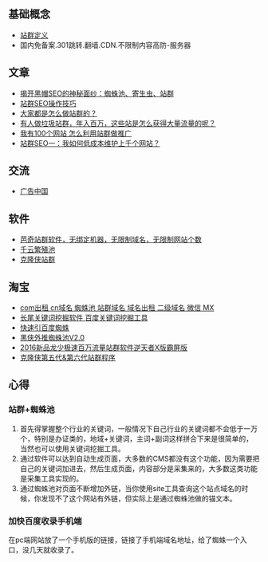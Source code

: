 ## 基础概念
* [站群定义](http://baike.baidu.com/link?url=ommcQyxZOOAulygARd9xzxcXeEzKSCPdwiT9XmbFUN44pQo7rkNZ9hf1KvEfHCm6VYQ53lM26nX-ZPDangzX4K1nCzEa31hKb8RDQhHiUHe)
* 国内免备案.301跳转.翻墙.CDN.不限制内容高防-服务器

## 文章

* [揭开黑帽SEO的神秘面纱：蜘蛛池、寄生虫、站群](http://mt.sohu.com/20161107/n472504662.shtml)
* [站群SEO操作技巧](http://bbs.28tui.com/thread-15622142-1-1.html)
* [大家都是怎么做站群的？](https://www.zhihu.com/question/20998390)
* [有人做垃圾站群，年入百万，这些站是怎么获得大量流量的呢？](https://www.zhihu.com/question/19825065)
* [我有100个网站 怎么利用站群做推广](https://zhidao.baidu.com/question/689620553191347804.html)
* [站群SEO一：我如何低成本维护上千个网站？](http://www.chinaz.com/web/2015/0323/392249.shtml)


## 交流
* [广告中国](http://www.advertcn.com/)

## 软件

* [芭奇站群软件，无绑定机器，无限制域名，无限制网站个数](https://baqisoft.taobao.com/)
* [千云繁殖池](http://www.zhizhu365.com/)
* [克隆侠站群](http://www.kelongxia.com/)

## 淘宝
* [com出租 cn域名 蜘蛛池 站群域名 域名出租 二级域名 微信 MX](https://item.taobao.com/item.htm?spm=a230r.1.14.110.GK0WBQ&id=533018226722&ns=1&abbucket=11#detail)
* [长尾关键词挖掘软件 百度关键词挖掘工具](https://item.taobao.com/item.htm?spm=2013.1.20141002.7.LnmckG&scm=1007.10009.70205.100200300000001&id=530643654503&pvid=a12b6f57-95cd-4a70-aa0f-9fb4d67498de)
* [快速引百度蜘蛛](https://item.taobao.com/item.htm?spm=a230r.1.14.80.GK0WBQ&id=530588219559&ns=1&abbucket=11#detail)
* [黑侠外推蜘蛛池V2.0](https://item.taobao.com/item.htm?spm=2013.1.w4023-15939124170.7.Pr3Wpk&id=545253555205)
* [2016新品龙少极速百万流量站群软件逆天者X版霸屏版](https://item.taobao.com/item.htm?spm=a230r.1.14.37.GK0WBQ&id=540367734625&ns=1&abbucket=11#detail)
* [克隆侠第五代&第六代站群程序](https://item.taobao.com/item.htm?spm=a230r.1.14.73.GK0WBQ&id=543298484140&ns=1&abbucket=11#detail)

## 心得

### 站群+蜘蛛池

1. 首先得掌握整个行业的关键词，一般情况下自己行业的关键词都不会低于一万个，特别是办证类的，地域+关键词，主词+副词这样拼合下来是很简单的，当然也可以使用关键词挖掘工具。
2. 通过软件可以达到自动生成页面，大多数的CMS都没有这个功能，因为需要把自己的关键词加进去，然后生成页面，内容部分是采集来的，大多数这类功能是采集工具实现的。
3. 通过蜘蛛池对页面不断增加外链，当你使用site工具查询这个站点域名的时候，你发现不了这个网站有外链，但实际上是通过蜘蛛池做的锚文本。

### 加快百度收录手机端
在pc端网站放了一个手机版的链接，链接了手机端域名地址，给了蜘蛛一个入口，没几天就收录了。
